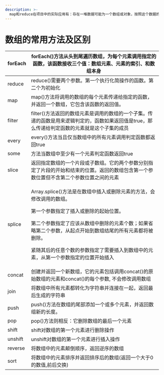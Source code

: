 ```yaml
---
description: >-
  map和reduce在项目中的实际应用有：存在一堆数据可能为一个数组或对象，按照这个数据的信息，生成一系列相似的DOM结构，比如Menu里面的Item，其属性随数据改变
---
```


# 数组的常用方法及区别

| forEach | forEach()方法从头到尾遍历数组，为每个元素调用指定的函数，该函数接收三个值：数组元素、元素的索引、和数组本身                                                                                                                               |
| ------- | ---------------------------------------------------------------------------------------------------------------------------------------------------------------------------------------- |
| reduce  | reduce()需要两个参数。第一个执行化简操作的函数。第二个为初始化                                                                                                                                                      |
| map     | map()方法将调用的数组的每个元素传递给指定的函数，并返回一个数组，它包含该函数的返回值。                                                                                                                                           |
| filter  | filter()方法返回的数组元素是调用的数组的一个子集。传递的函数是用来逻辑判定的，函数如果返回值是true，那么传递给判定函数的元素就是这个子集的成员                                                                                                            |
| every   | every()方法当且仅当数组中的所有元素调用判定函数都返回true                                                                                                                                                       |
| some    | 方法当数组中至少有一个元素判定函数返回true                                                                                                                                                                  |
| slice   | 返回指定数组的一个片段或子数组。它的两个参数分别指定了片段的开始和结束的位置。返回的数组包含第一个参数位置但不含第二个参数位置之间的元素                                                                                                                     |
| splice  | <p>Array.splice()方法是在数组中插入或删除元素的方法，会修改调用的数组。</p><p> 第一个参数指定了插入或删除的起始位置。</p><p>第二个参数指定了应该从数组中删除的元素个数；如果省略第二个参数，从起点开始到数组结尾的所有元素都将被删除。</p><p>紧随其后的任意个数的参数指定了需要插入到数组中的元素，从第一个参数指定的位置开始插入</p> |
| concat  | 创建并返回一个新数组，它的元素包括调用concat()的原始数组的元素和concat()的每个参数, 不会修改调用数组                                                                                                                              |
| join    | 将数组中所有元素都转化为字符串并连接在一起，返回最后生成的字符串                                                                                                                                                         |
| push    | push()方法在数组的尾部添加一个或多个元素，并返回数组新的长度。                                                                                                                                                       |
| pop     | pop()方法则相反：它删除数组的最后一个元素                                                                                                                                                                  |
| shift   | shift对数组的第一个元素进行删除操作                                                                                                                                                                     |
| unshift | unshift对数组的第一个元素进行插入操作                                                                                                                                                                   |
| reverse | 将数组中的元素颠倒顺序，返回逆序的数组                                                                                                                                                                      |
| sort    | 将数组中的元素排序并返回排序后的数组(返回一个大于0的数值,前后交换)                                                                                                                                                      |
